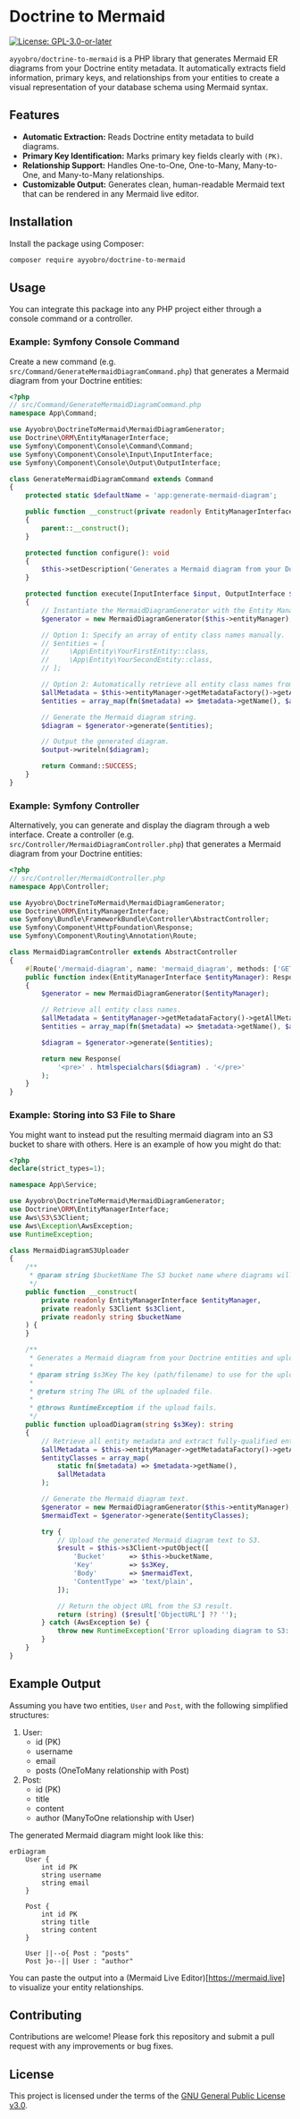 # Doctrine to Mermaid

[![License: GPL-3.0-or-later](https://img.shields.io/badge/License-GPL%203.0--or--later-blue.svg)](https://www.gnu.org/licenses/gpl-3.0.html)

`ayyobro/doctrine-to-mermaid` is a PHP library that generates Mermaid ER diagrams from your Doctrine entity metadata. It automatically extracts field information, primary keys, and relationships from your entities to create a visual representation of your database schema using Mermaid syntax.

## Features

- **Automatic Extraction:** Reads Doctrine entity metadata to build diagrams.
- **Primary Key Identification:** Marks primary key fields clearly with `(PK)`.
- **Relationship Support:** Handles One-to-One, One-to-Many, Many-to-One, and Many-to-Many relationships.
- **Customizable Output:** Generates clean, human-readable Mermaid text that can be rendered in any Mermaid live editor.

## Installation

Install the package using Composer:

```bash
composer require ayyobro/doctrine-to-mermaid
```

## Usage
You can integrate this package into any PHP project either through a console command or a controller.

### Example: Symfony Console Command
Create a new command (e.g. `src/Command/GenerateMermaidDiagramCommand.php`) that generates a Mermaid diagram from your Doctrine entities:

```php
<?php
// src/Command/GenerateMermaidDiagramCommand.php
namespace App\Command;

use Ayyobro\DoctrineToMermaid\MermaidDiagramGenerator;
use Doctrine\ORM\EntityManagerInterface;
use Symfony\Component\Console\Command\Command;
use Symfony\Component\Console\Input\InputInterface;
use Symfony\Component\Console\Output\OutputInterface;

class GenerateMermaidDiagramCommand extends Command
{
    protected static $defaultName = 'app:generate-mermaid-diagram';

    public function __construct(private readonly EntityManagerInterface $entityManager)
    {
        parent::__construct();
    }

    protected function configure(): void
    {
        $this->setDescription('Generates a Mermaid diagram from your Doctrine entities.');
    }

    protected function execute(InputInterface $input, OutputInterface $output): int
    {
        // Instantiate the MermaidDiagramGenerator with the Entity Manager.
        $generator = new MermaidDiagramGenerator($this->entityManager);

        // Option 1: Specify an array of entity class names manually.
        // $entities = [
        //     \App\Entity\YourFirstEntity::class,
        //     \App\Entity\YourSecondEntity::class,
        // ];

        // Option 2: Automatically retrieve all entity class names from Doctrine.
        $allMetadata = $this->entityManager->getMetadataFactory()->getAllMetadata();
        $entities = array_map(fn($metadata) => $metadata->getName(), $allMetadata);

        // Generate the Mermaid diagram string.
        $diagram = $generator->generate($entities);

        // Output the generated diagram.
        $output->writeln($diagram);

        return Command::SUCCESS;
    }
}

```

### Example: Symfony Controller

Alternatively, you can generate and display the diagram through a web interface. 
Create a controller (e.g. `src/Controller/MermaidDiagramController.php`) that generates a Mermaid diagram from your Doctrine entities:

```php
<?php
// src/Controller/MermaidController.php
namespace App\Controller;

use Ayyobro\DoctrineToMermaid\MermaidDiagramGenerator;
use Doctrine\ORM\EntityManagerInterface;
use Symfony\Bundle\FrameworkBundle\Controller\AbstractController;
use Symfony\Component\HttpFoundation\Response;
use Symfony\Component\Routing\Annotation\Route;

class MermaidDiagramController extends AbstractController
{
    #[Route('/mermaid-diagram', name: 'mermaid_diagram', methods: ['GET'])]
    public function index(EntityManagerInterface $entityManager): Response
    {
        $generator = new MermaidDiagramGenerator($entityManager);

        // Retrieve all entity class names.
        $allMetadata = $entityManager->getMetadataFactory()->getAllMetadata();
        $entities = array_map(fn($metadata) => $metadata->getName(), $allMetadata);

        $diagram = $generator->generate($entities);

        return new Response(
            '<pre>' . htmlspecialchars($diagram) . '</pre>'
        );
    }
}
```
### Example: Storing into S3 File to Share
You might want to instead put the resulting mermaid diagram into an S3 bucket to share with others. Here is an example of how you might do that:

```php
<?php
declare(strict_types=1);

namespace App\Service;

use Ayyobro\DoctrineToMermaid\MermaidDiagramGenerator;
use Doctrine\ORM\EntityManagerInterface;
use Aws\S3\S3Client;
use Aws\Exception\AwsException;
use RuntimeException;

class MermaidDiagramS3Uploader
{
    /**
     * @param string $bucketName The S3 bucket name where diagrams will be stored.
     */
    public function __construct(
        private readonly EntityManagerInterface $entityManager,
        private readonly S3Client $s3Client,
        private readonly string $bucketName
    ) {
    }

    /**
     * Generates a Mermaid diagram from your Doctrine entities and uploads it to S3.
     *
     * @param string $s3Key The key (path/filename) to use for the uploaded file in S3.
     *
     * @return string The URL of the uploaded file.
     *
     * @throws RuntimeException if the upload fails.
     */
    public function uploadDiagram(string $s3Key): string
    {
        // Retrieve all entity metadata and extract fully-qualified entity class names.
        $allMetadata = $this->entityManager->getMetadataFactory()->getAllMetadata();
        $entityClasses = array_map(
            static fn($metadata) => $metadata->getName(),
            $allMetadata
        );

        // Generate the Mermaid diagram text.
        $generator = new MermaidDiagramGenerator($this->entityManager);
        $mermaidText = $generator->generate($entityClasses);

        try {
            // Upload the generated Mermaid diagram text to S3.
            $result = $this->s3Client->putObject([
                'Bucket'      => $this->bucketName,
                'Key'         => $s3Key,
                'Body'        => $mermaidText,
                'ContentType' => 'text/plain',
            ]);

            // Return the object URL from the S3 result.
            return (string) ($result['ObjectURL'] ?? '');
        } catch (AwsException $e) {
            throw new RuntimeException('Error uploading diagram to S3: ' . $e->getMessage());
        }
    }
}
```

## Example Output
Assuming you have two entities, `User` and `Post`, with the following simplified structures:
1. User:
    - id (PK)
    - username
    - email
    - posts (OneToMany relationship with Post)
2. Post:
    - id (PK)
    - title
    - content
    - author (ManyToOne relationship with User)

The generated Mermaid diagram might look like this:

```mermaid
erDiagram
    User {
        int id PK
        string username
        string email
    }

    Post {
        int id PK
        string title
        string content
    }

    User ||--o{ Post : "posts"
    Post }o--|| User : "author"
```
You can paste the output into a (Mermaid Live Editor)[https://mermaid.live] to visualize your entity relationships.

## Contributing
Contributions are welcome! Please fork this repository and submit a pull request with any improvements or bug fixes.

## License
This project is licensed under the terms of the [GNU General Public License v3.0](https://www.gnu.org/licenses/gpl-3.0.html).